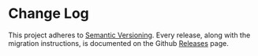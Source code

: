 # Change Log

This project adheres to [Semantic Versioning](http://semver.org/).
Every release, along with the migration instructions, is documented on the Github [Releases](https://github.com/prescottprue/redux-firestore/releases) page.
